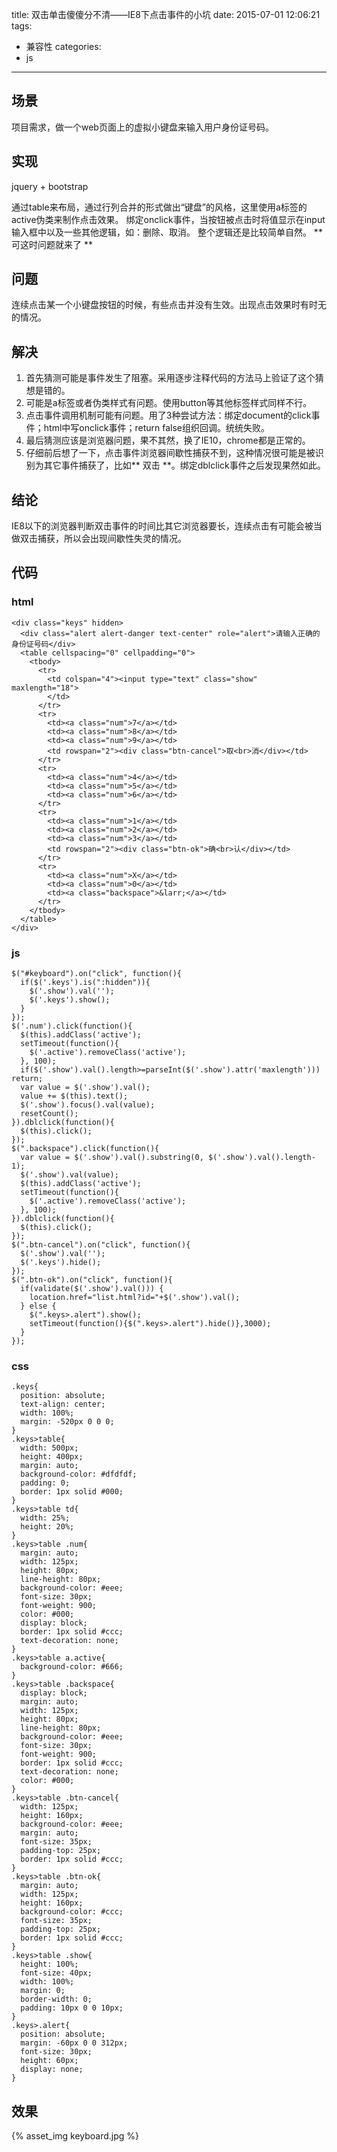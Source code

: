 title: 双击单击傻傻分不清——IE8下点击事件的小坑
date: 2015-07-01 12:06:21
tags: 
- 兼容性
categories:
- js

---

## 场景

项目需求，做一个web页面上的虚拟小键盘来输入用户身份证号码。

## 实现

jquery + bootstrap

通过table来布局，通过行列合并的形式做出“键盘”的风格，这里使用a标签的active伪类来制作点击效果。
绑定onclick事件，当按钮被点击时将值显示在input输入框中以及一些其他逻辑，如：删除、取消。
整个逻辑还是比较简单自然。
** 可这时问题就来了 **
<!-- more -->
## 问题

连续点击某一个小键盘按钮的时候，有些点击并没有生效。出现点击效果时有时无的情况。

## 解决

1. 首先猜测可能是事件发生了阻塞。采用逐步注释代码的方法马上验证了这个猜想是错的。
2. 可能是a标签或者伪类样式有问题。使用button等其他标签样式同样不行。
3. 点击事件调用机制可能有问题。用了3种尝试方法：绑定document的click事件；html中写onclick事件；return false组织回调。统统失败。
4. 最后猜测应该是浏览器问题，果不其然，换了IE10，chrome都是正常的。
5. 仔细前后想了一下，点击事件浏览器间歇性捕获不到，这种情况很可能是被识别为其它事件捕获了，比如** 双击 **。绑定dblclick事件之后发现果然如此。

## 结论

IE8以下的浏览器判断双击事件的时间比其它浏览器要长，连续点击有可能会被当做双击捕获，所以会出现间歇性失灵的情况。

## 代码

### html

    <div class="keys" hidden>
      <div class="alert alert-danger text-center" role="alert">请输入正确的身份证号码</div>
      <table cellspacing="0" cellpadding="0">
        <tbody>
          <tr>
            <td colspan="4"><input type="text" class="show" maxlength="18">
            </td>
          </tr>
          <tr>
            <td><a class="num">7</a></td>
            <td><a class="num">8</a></td>
            <td><a class="num">9</a></td>
            <td rowspan="2"><div class="btn-cancel">取<br>消</div></td>
          </tr>
          <tr>
            <td><a class="num">4</a></td>
            <td><a class="num">5</a></td>
            <td><a class="num">6</a></td>
          </tr>
          <tr>
            <td><a class="num">1</a></td>
            <td><a class="num">2</a></td>
            <td><a class="num">3</a></td>
            <td rowspan="2"><div class="btn-ok">确<br>认</div></td>
          </tr>
          <tr>
            <td><a class="num">X</a></td>
            <td><a class="num">0</a></td>
            <td><a class="backspace">&larr;</a></td>
          </tr>
        </tbody>
      </table>
    </div>

### js

    $("#keyboard").on("click", function(){
      if($('.keys').is(":hidden")){
        $('.show').val('');
        $('.keys').show();
      }
    });
    $('.num').click(function(){
      $(this).addClass('active');
      setTimeout(function(){
        $('.active').removeClass('active');
      }, 100);
      if($('.show').val().length>=parseInt($('.show').attr('maxlength'))) return;
      var value = $('.show').val();
      value += $(this).text();
      $('.show').focus().val(value);
      resetCount();
    }).dblclick(function(){
      $(this).click();
    }); 
    $(".backspace").click(function(){
      var value = $('.show').val().substring(0, $('.show').val().length-1);
      $('.show').val(value);
      $(this).addClass('active');
      setTimeout(function(){
        $('.active').removeClass('active');
      }, 100);
    }).dblclick(function(){
      $(this).click();
    });
    $(".btn-cancel").on("click", function(){
      $('.show').val('');
      $('.keys').hide();
    });
    $(".btn-ok").on("click", function(){
      if(validate($('.show').val())) {
        location.href="list.html?id="+$('.show').val();
      } else {
        $(".keys>.alert").show();
        setTimeout(function(){$(".keys>.alert").hide()},3000);
      }
    });

### css

    .keys{
      position: absolute;
      text-align: center;
      width: 100%;
      margin: -520px 0 0 0;
    }
    .keys>table{
      width: 500px;
      height: 400px;
      margin: auto;
      background-color: #dfdfdf;
      padding: 0;
      border: 1px solid #000;
    }
    .keys>table td{
      width: 25%;
      height: 20%;
    }
    .keys>table .num{
      margin: auto;
      width: 125px;
      height: 80px;
      line-height: 80px;
      background-color: #eee;
      font-size: 30px;
      font-weight: 900;
      color: #000;
      display: block;
      border: 1px solid #ccc;
      text-decoration: none;
    }
    .keys>table a.active{
      background-color: #666;
    }
    .keys>table .backspace{
      display: block;
      margin: auto;
      width: 125px;
      height: 80px;
      line-height: 80px;
      background-color: #eee;
      font-size: 30px;
      font-weight: 900;
      border: 1px solid #ccc;
      text-decoration: none;
      color: #000;
    }
    .keys>table .btn-cancel{
      width: 125px;
      height: 160px;
      background-color: #eee;
      margin: auto;
      font-size: 35px;
      padding-top: 25px;
      border: 1px solid #ccc;
    }
    .keys>table .btn-ok{
      margin: auto;
      width: 125px;
      height: 160px;
      background-color: #ccc;
      font-size: 35px;
      padding-top: 25px;
      border: 1px solid #ccc;
    }
    .keys>table .show{
      height: 100%;
      font-size: 40px;
      width: 100%;
      margin: 0;
      border-width: 0;
      padding: 10px 0 0 10px;
    }
    .keys>.alert{
      position: absolute;
      margin: -60px 0 0 312px;
      font-size: 30px;
      height: 60px;
      display: none;
    }

## 效果

{% asset_img keyboard.jpg %}

